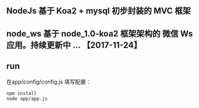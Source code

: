 ## NodeJs 基于 Koa2 + mysql 初步封装的 MVC 框架

## node_ws 基于 node_1.0-koa2 框架架构的 微信 Ws 应用。持续更新中 ... 【2017-11-24】

## run

在app/config/config.js 填写配置：

```
npm install 
node app/app.js
```
